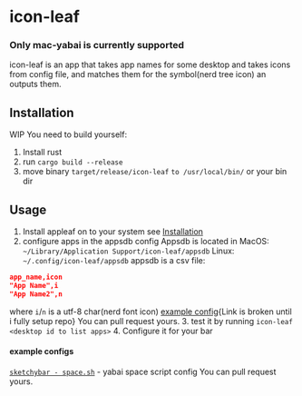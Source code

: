 # icon-leaf
### Only mac-yabai is currently supported
icon-leaf is an app that takes app names for some desktop and takes icons from config file, and matches them for the symbol(nerd tree icon) an outputs them.
## Installation
WIP
You need to build yourself:
1. Install rust
2. run `cargo build --release`
3. move binary `target/release/icon-leaf` `to /usr/local/bin/` or your bin dir
## Usage
1. Install appleaf on to your system see [Installation](#Installation)
2. configure apps in the appsdb config
Appsdb is located in 
MacOS: `~/Library/Application Support/icon-leaf/appsdb`
Linux: `~/.config/icon-leaf/appsdb`
appsdb is a csv file:
```json
app_name,icon
"App Name",i
"App Name2",n
```
where `i`/`n` is a utf-8 char(nerd font icon)
[example config](){Link is broken until i fully setup repo}
You can pull request yours.
3. test it by running
`icon-leaf <desktop id to list apps>` 
4. Configure it for your bar
#### example configs
[`sketchybar - space.sh`](https://gist.github.com/ef223f788d94198a400139a8acb5b39a) - yabai  space script config
You can pull request yours.
